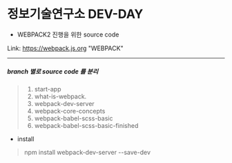 정보기술연구소 DEV-DAY
=====================

* WEBPACK2 진행을 위한 source code


Link: https://webpack.js.org "WEBPACK"

- - -

##### branch 별로 source code 를 분리 

> 1. start-app
> 2. what-is-webpack.
> 3. webpack-dev-server 
> 4. webpack-core-concepts
> 5. webpack-babel-scss-basic 
> 5. webpack-babel-scss-basic-finished 

* install
> npm install webpack-dev-server --save-dev 






